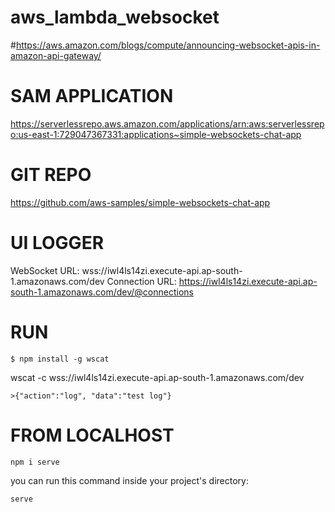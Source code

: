 # aws_lambda_websocket

#https://aws.amazon.com/blogs/compute/announcing-websocket-apis-in-amazon-api-gateway/


# SAM APPLICATION 
https://serverlessrepo.aws.amazon.com/applications/arn:aws:serverlessrepo:us-east-1:729047367331:applications~simple-websockets-chat-app



# GIT REPO
https://github.com/aws-samples/simple-websockets-chat-app

# UI LOGGER
WebSocket URL: wss://iwl4ls14zi.execute-api.ap-south-1.amazonaws.com/dev
Connection URL: https://iwl4ls14zi.execute-api.ap-south-1.amazonaws.com/dev/@connections

# RUN

```$ npm install -g wscat```

wscat -c wss://iwl4ls14zi.execute-api.ap-south-1.amazonaws.com/dev

```>{"action":"log", "data":"test log"}```

# FROM LOCALHOST

```npm i serve```

you can run this command inside your project's directory:

```serve```

